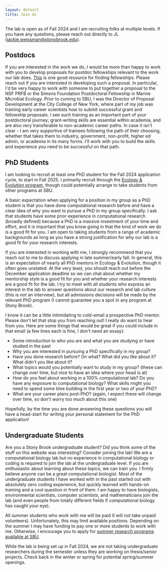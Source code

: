 ```yaml
---
layout: default
title: Join Us
---
```


The lab is open as of Fall 2024 and I am recruiting folks at multiple levels. If you have any questions, please reach out directly to JL (<jackie.weissman@stonybrook.edu>).
 
## Postdocs

If you are interested in the work we do, I would be more than happy to work with you to develop proposals for postdoc fellowships relevant to the work our lab does. [This](https://research.jhu.edu/rdt/funding-opportunities/postdoctoral/) is one good resource for finding fellowships. Please reach out if you are interested in developing such a proposal. In particular, I'd be very happy to work with someone to put together a proposal to the NSF PRFB or the Simons Foundation Postdoctoral Fellowship in Marine Microbial Ecology. Prior to coming to SBU, I was the Director of Proposal Development at the City College of New York, where part of my job was training early career scientists how to submit successful grant and fellowship proposals. I see such training as an important part of your postdoctoral journey; grant-writing skills are essential within academia, and are also very transferable to non-academic career paths. In case it isn't clear - I am very supportive of trainees following the path of their choosing, whether that takes them to industry, government, non-profit, higher ed admin, or academia in its many forms. I'll work with you to build the skills and experience you need to be successful on that path.


## PhD Students

I am looking to recruit at least one PhD student for the Fall 2024 application cycle, to start in Fall 2025. I primarily recruit through the [Ecology & Evolution program](https://www.stonybrook.edu/commcms/ecoevo/_program/index.php), though could potentially arrange to take students from other programs at SBU. 

A basic expectation when applying for a position in my group as a PhD student is that you have done computational research before and have a clear idea of why you want to pursue a PhD in my group specifically. I ask that students have some prior experience in computational research (broadly defined) because a PhD is a massive investment of your time and effort, and it is important that you know going in that the kind of work we do is a good fit for you. I am open to taking students from a range of academic backgrounds as long as you have a strong justification for why our lab is a good fit for your research interests.

If you are interested in working with me, I strongly recommend that you reach out to me to discuss applying in late summer/early fall. In general, this is an expectation of nearly all PhD mentors in Ecology & Evolution, though it often goes unstated. At the very least, you should reach out before the December application deadline so we can chat about whether my mentorship style is a good fit for you and whether your research interests are a good fit for the lab. I try to meet with all students who express an interest in the lab to answer questions about our research and lab culture (this is *not* an interview), but all admissions decisions will be made by the relevant PhD program (I cannot guarantee you a spot in any program at Stony Brook).

I know it can be a little intimidating to cold-email a prospective PhD mentor. Please don't let that stop you from reaching out! I really do want to hear from you. Here are some things that would be great if you could include in that email (a few lines each is fine, I don't need an essay):

 - Some introduction to who you are and what you are studying or have studied in the past
 - Why you are interested in pursuing a PhD specifically in my group?
 - Have you done research before? On what? What did you like about it? What didn't you like about it?
 - What topics would you potentially want to study in my group? (these can change over time, but nice to have an idea where your head is at)
 - How do you feel about working in a 100% computational lab? Do you have any exposure to computational biology? What skills might you need to spend some time building in the first year or two of your PhD?
 - What are your career plans post-PhD? (again, I expect these will change over time, so don't worry too much about this one)

Hopefully, by the time you are done answering these questions you will have a head-start for writing your personal statement for the PhD application!

## Undergraduate Students

Are you a Stony Brook undergraduate student? Did you think some of the stuff on this website was interesting? Consider joining the lab! We are a computational biology lab but no experience in computational biology or coding is required to join the lab at the undergraduate level. If you are enthusiastic about learning about these topics, we can train you. I firmly believe anyone can be a great computational biologist. Most of the undergraduate students I have worked with in the past started out with absolutely zero coding experience, but quickly learned with hands-on training and a cool question in front of them. I am happy to have biologists, environmental scientists, computer scientists, and mathematicians join the lab (and even people from totally different fields if computational biology has caught your eye).

All summer students who work with me will be paid (I will not take unpaid volunteers). Unfortunately, this may limit available positions. Depending on the summer I may have funding to pay one or more students to work with me. Otherwise, I encourage you to apply for [summer research programs available at SBU](https://www.stonybrook.edu/commcms/ureca/summer/index.php).

While the lab is being set up in Fall 2024, we are not taking undergraduate researchers during the semester unless they are working on thesis/senior projects. Check back in the winter or spring for potential spring/summer openings.

